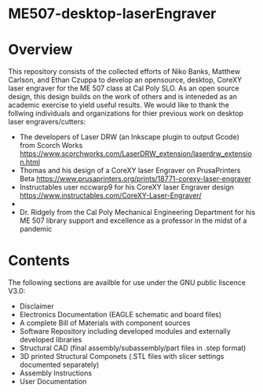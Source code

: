 # ME507-desktop-laserEngraver

# Overview
This repository consists of the collected efforts of Niko Banks, Matthew Carlson, and Ethan Czuppa to develop an opensource, desktop, CoreXY laser engraver for the ME 507 class at Cal Poly SLO. As an open source design, this design builds on the work of others and is inteneded as an academic exercise to yield useful results. We would like to thank the follwing individuals and organizations for thier previous work on desktop laser engravers/cutters:
  - The developers of Laser DRW (an Inkscape plugin to output Gcode) from Scorch Works https://www.scorchworks.com/LaserDRW_extension/laserdrw_extension.html
  - Thomas and his design of a CoreXY laser Engraver on PrusaPrinters Beta https://www.prusaprinters.org/prints/18771-corexy-laser-engraver
  - Instructables user nccwarp9 for his CoreXY laser Engraver design https://www.instructables.com/CoreXY-Laser-Engraver/
  - <Add software libdeps developers>
  - Dr. Ridgely from the Cal Poly Mechanical Engineering Department for his ME 507 library support and excellence as a professor in the midst of a pandemic
  
 # Contents
 The following sections are availble for use under the GNU public liscence V3.0:
   - Disclaimer
   - Electronics Documentation (EAGLE schematic and board files)
   - A complete Bill of Materials with component sources
   - Software Repository including developed modules and externally developed libraries
   - Structural CAD (final assembly/subassembly/part files in .step format)
   - 3D printed Structural Componets (.STL files with slicer settings documented separately)
   - Assembly Instructions
   - User Documentation
   
  
 
